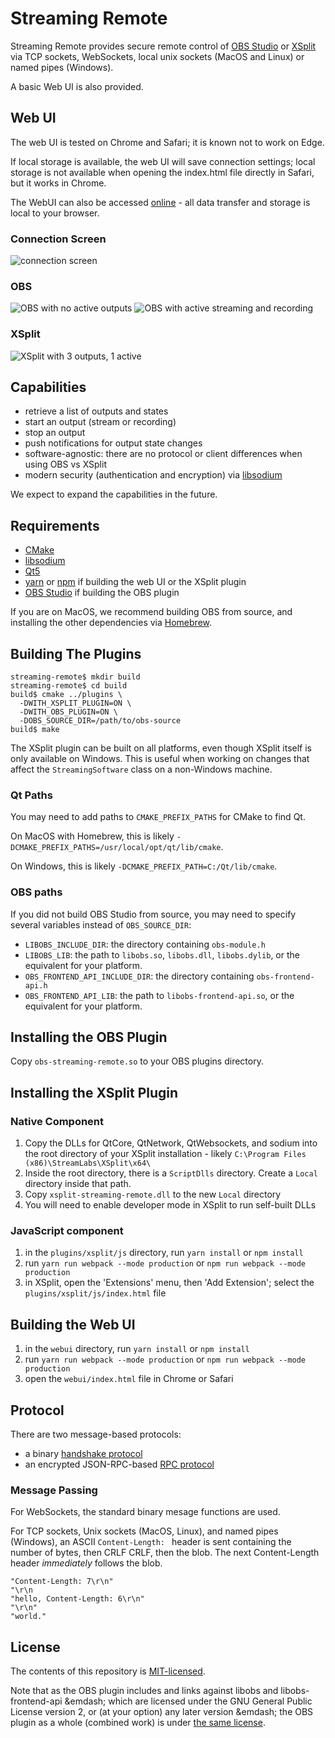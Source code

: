 # Streaming Remote

Streaming Remote provides secure remote control of
[OBS Studio](https://obsproject.com) or [XSplit](https://www.xsplit.com) via TCP
sockets, WebSockets, local unix sockets (MacOS and Linux) or named pipes
(Windows).

A basic Web UI is also provided.

## Web UI

The web UI is tested on Chrome and Safari; it is known not to work on Edge.

If local storage is available, the web UI will save connection settings; local
storage is not available when opening the index.html file directly in Safari,
but it works in Chrome.

The WebUI can also be accessed [online](https://streaming-remote.fredemmott.com) - all data transfer and storage is local to your browser.

### Connection Screen

![connection screen](connect.png)

### OBS

![OBS with no active outputs](obs-inactive.png)
![OBS with active streaming and recording](obs-active.png)

### XSplit

![XSplit with 3 outputs, 1 active](xsplit.png)

## Capabilities

- retrieve a list of outputs and states
- start an output (stream or recording)
- stop an output
- push notifications for output state changes
- software-agnostic: there are no protocol or client differences when using
  OBS vs XSplit
- modern security (authentication and encryption) via
  [libsodium](https://libsodium.org)

We expect to expand the capabilities in the future.

## Requirements

- [CMake](https://cmake.org)
- [libsodium](https://libsodium.org)
- [Qt5](https://www.qt.io)
- [yarn](https://yarnpkg.com/en/) or [npm](https://www.npmjs.com) if building
  the web UI or the XSplit plugin
- [OBS Studio](https://obsproject.com) if building the OBS plugin

If you are on MacOS, we recommend building OBS from source, and installing
the other dependencies via [Homebrew](https://brew.sh).

## Building The Plugins

```
streaming-remote$ mkdir build
streaming-remote$ cd build
build$ cmake ../plugins \
  -DWITH_XSPLIT_PLUGIN=ON \
  -DWITH_OBS_PLUGIN=ON \
  -DOBS_SOURCE_DIR=/path/to/obs-source
build$ make
```

The XSplit plugin can be built on all platforms, even though XSplit itself
is only available on Windows. This is useful when working on changes that
affect the `StreamingSoftware` class on a non-Windows machine.

### Qt Paths

You may need to add paths to `CMAKE_PREFIX_PATHS` for CMake to find Qt.

On MacOS with Homebrew, this is likely
`-DCMAKE_PREFIX_PATHS=/usr/local/opt/qt/lib/cmake`.

On Windows, this is likely `-DCMAKE_PREFIX_PATH=C:/Qt/lib/cmake`.

### OBS paths

If you did not build OBS Studio from source, you may need to specify several
variables instead of `OBS_SOURCE_DIR`:
- `LIBOBS_INCLUDE_DIR`: the directory containing `obs-module.h`
- `LIBOBS_LIB`: the path to `libobs.so`, `libobs.dll`, `libobs.dylib`, or the
   equivalent for your platform.
- `OBS_FRONTEND_API_INCLUDE_DIR`: the directory containing `obs-frontend-api.h`
- `OBS_FRONTEND_API_LIB`: the path to `libobs-frontend-api.so`, or the
  equivalent for your platform.


## Installing the OBS Plugin

Copy `obs-streaming-remote.so` to your OBS plugins directory.

## Installing the XSplit Plugin

### Native Component

1. Copy the DLLs for QtCore, QtNetwork, QtWebsockets, and sodium into the
   root directory of your XSplit installation - likely
   `C:\Program Files (x86)\StreamLabs\XSplit\x64\`
1. Inside the root directory, there is a `ScriptDlls` directory. Create a
   `Local` directory inside that path.
1.  Copy `xsplit-streaming-remote.dll` to the new `Local` directory
1.  You will need to enable developer mode in XSplit to run self-built DLLs

### JavaScript component

1. in the `plugins/xsplit/js` directory, run `yarn install` or `npm install`
1. run `yarn run webpack --mode production` or
   `npm run webpack --mode production`
1. in XSplit, open the 'Extensions' menu, then 'Add Extension'; select the
   `plugins/xsplit/js/index.html` file

## Building the Web UI

1. in the `webui` directory, run `yarn install` or `npm install`
1. run `yarn run webpack --mode production` or
   `npm run webpack --mode production`
1. open the `webui/index.html` file in Chrome or Safari

## Protocol

There are two message-based protocols:
- a binary [handshake protocol](handshake_protocol.md)
- an encrypted JSON-RPC-based [RPC protocol](rpc_protocol.md)

### Message Passing

For WebSockets, the standard binary mesage functions are used.

For TCP sockets, Unix sockets (MacOS, Linux), and named pipes (Windows), an ASCII `Content-Length: ` header is
sent containing the number of bytes, then CRLF CRLF, then the blob. The next Content-Length header
*immediately* follows the blob.


```
"Content-Length: 7\r\n"
"\r\n
"hello, Content-Length: 6\r\n"
"\r\n"
"world."
```

## License

The contents of this repository is [MIT-licensed](LICENSE).

Note that as the OBS plugin includes and links against
libobs and libobs-frontend-api &emdash; which are licensed under the GNU General
Public License version 2, or (at your option) any later version &emdash; the OBS
plugin as a whole (combined work) is under [the same license](LICENSE.OBS_COMBINED_WORK).
